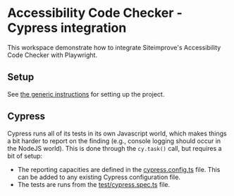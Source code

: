 # Accessibility Code Checker - Cypress integration

This workspace demonstrate how to integrate Siteimprove's Accessibility Code Checker with Playwright.

## Setup

See [the generic instructions](../README.md#setup) for setting up the project.

## Cypress

Cypress runs all of its tests in its own Javascript world, which makes things a bit harder to report on the finding (e.g., console logging should occur in the NodeJS world). This is done through the `cy.task()` call, but requires a bit of setup:
* The reporting capacities are defined in the [cypress.config.ts](./cypress.config.ts) file. This can be added to any existing Cypress configuration file.
* The tests are runs from the [test/cypress.spec.ts](./test/cypress.spec.ts) file.